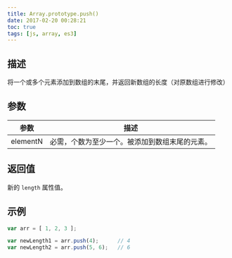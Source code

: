 ```yaml
---
title: Array.prototype.push()
date: 2017-02-20 00:28:21
toc: true
tags: [js, array, es3]
---
```


## 描述

将一个或多个元素添加到数组的末尾，并返回新数组的长度（对原数组进行修改）

## 参数
参数 | 描述
--- | ---
elementN | 必需，个数为至少一个。被添加到数组末尾的元素。

## 返回值

新的 `length` 属性值。

## 示例

```js
var arr = [ 1, 2, 3 ];

var newLength1 = arr.push(4);      // 4
var newLength2 = arr.push(5, 6);   // 6
```

